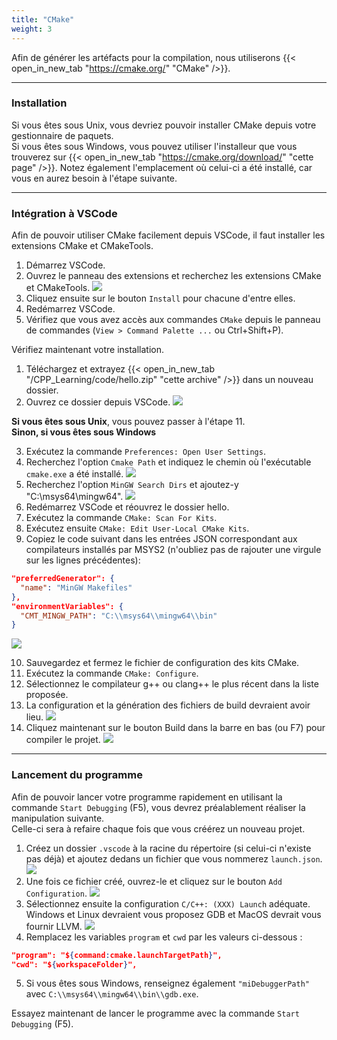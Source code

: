 ```yaml
---
title: "CMake"
weight: 3
---
```


Afin de générer les artéfacts pour la compilation, nous utiliserons {{< open_in_new_tab "https://cmake.org/" "CMake" />}}.

---

### Installation

Si vous êtes sous Unix, vous devriez pouvoir installer CMake depuis votre gestionnaire de paquets.\
Si vous êtes sous Windows, vous pouvez utiliser l'installeur que vous trouverez sur {{< open_in_new_tab "https://cmake.org/download/" "cette page" />}}.
Notez également l'emplacement où celui-ci a été installé, car vous en aurez besoin à l'étape suivante.

---

### Intégration à VSCode

Afin de pouvoir utiliser CMake facilement depuis VSCode, il faut installer les extensions CMake et CMakeTools.

1. Démarrez VSCode.
2. Ouvrez le panneau des extensions et recherchez les extensions CMake et CMakeTools.
![](/CPP_Learning/images/chapter0/cmake-ext.png)
3. Cliquez ensuite sur le bouton `Install` pour chacune d'entre elles.
4. Redémarrez VSCode.
5. Vérifiez que vous avez accès aux commandes `CMake` depuis le panneau de commandes (`View > Command Palette ...` ou Ctrl+Shift+P).

Vérifiez maintenant votre installation.
1. Téléchargez et extrayez {{< open_in_new_tab "/CPP_Learning/code/hello.zip" "cette archive" />}} dans un nouveau dossier.
2. Ouvrez ce dossier depuis VSCode.
![](/CPP_Learning/images/chapter0/folder-vscode.png)

**Si vous êtes sous Unix**, vous pouvez passer à l'étape 11.\
**Sinon, si vous êtes sous Windows**

3. Exécutez la commande `Preferences: Open User Settings`.
4. Recherchez l'option `Cmake Path` et indiquez le chemin où l'exécutable `cmake.exe` a été installé.
![](/CPP_Learning/images/chapter0/cmake-path.png)
5. Recherchez l'option `MinGW Search Dirs` et ajoutez-y "C:\msys64\mingw64".
![](/CPP_Learning/images/chapter0/mingw-vscode.png)
6. Redémarrez VSCode et réouvrez le dossier hello.
7. Exécutez la commande `CMake: Scan For Kits`.
8. Exécutez ensuite `CMake: Edit User-Local CMake Kits`.
9. Copiez le code suivant dans les entrées JSON correspondant aux compilateurs installés par MSYS2 (n'oubliez pas de rajouter une virgule sur les lignes précédentes):
```json
"preferredGenerator": {
  "name": "MinGW Makefiles"
},
"environmentVariables": {
  "CMT_MINGW_PATH": "C:\\msys64\\mingw64\\bin"
}
```
![](/CPP_Learning/images/chapter0/cmake-kits.png)

10. Sauvegardez et fermez le fichier de configuration des kits CMake.
11. Exécutez la commande `CMake: Configure`.
12. Sélectionnez le compilateur g++ ou clang++ le plus récent dans la liste proposée.
13. La configuration et la génération des fichiers de build devraient avoir lieu.
![](/CPP_Learning/images/chapter0/cmake-result.png)
14. Cliquez maintenant sur le bouton Build dans la barre en bas (ou F7) pour compiler le projet.
![](/CPP_Learning/images/chapter0/cmake-build.png)

---

### Lancement du programme

Afin de pouvoir lancer votre programme rapidement en utilisant la commande `Start Debugging` (F5), vous devrez préalablement réaliser la manipulation suivante.\
Celle-ci sera à refaire chaque fois que vous créérez un nouveau projet.

1. Créez un dossier `.vscode` à la racine du répertoire (si celui-ci n'existe pas déjà) et ajoutez dedans un fichier que vous nommerez `launch.json`.
![](/CPP_Learning/images/chapter0/new-launch.png)
2. Une fois ce fichier créé, ouvrez-le et cliquez sur le bouton `Add Configuration`.
![](/CPP_Learning/images/chapter0/add-conf.png)
3. Sélectionnez ensuite la configuration `C/C++: (XXX) Launch` adéquate.\
Windows et Linux devraient vous proposez GDB et MacOS devrait vous fournir LLVM.
![](/CPP_Learning/images/chapter0/launch-conf.png)
4. Remplacez les variables `program` et `cwd` par les valeurs ci-dessous :
```json
"program": "${command:cmake.launchTargetPath}",
"cwd": "${workspaceFolder}",
```
5. Si vous êtes sous Windows, renseignez également `"miDebuggerPath"` avec `C:\\msys64\\mingw64\\bin\\gdb.exe`.

Essayez maintenant de lancer le programme avec la commande `Start Debugging` (F5).
